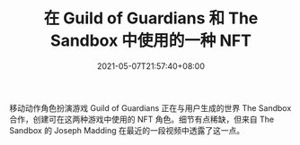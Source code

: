 ﻿---
title: "在 Guild of Guardians 和 The Sandbox 中使用的一种 NFT"
date: 2021-05-07T21:57:40+08:00
lastmod: 2021-05-07T16:45:40+08:00
draft: false
authors: ["Dora"]
description: "移动动作角色扮演游戏 Guild of Guardians 正在与用户生成的世界 The Sandbox 合作，创建可在这两种游戏中使用的 NFT 角色。细节有点稀缺，但来自 The Sandbox 的 Joseph Madding 在最近的一段视频中透露了这一点。"
featuredImage: "one-nft-to-use-in-guild-of-guardians-and-the-sandbox.png"
tags: ["Virtual World","虚拟世界","Play to Earn"]
categories: ["news"]
news: ["虚拟世界"]
weight: 
lightgallery: true
pinned: false
recommend: false
recommend1: false
---

移动动作角色扮演游戏 Guild of Guardians 正在与用户生成的世界 The Sandbox 合作，创建可在这两种游戏中使用的 NFT 角色。细节有点稀缺，但来自 The Sandbox 的 Joseph Madding 在最近的一段视频中透露了这一点。

<!--more-->

